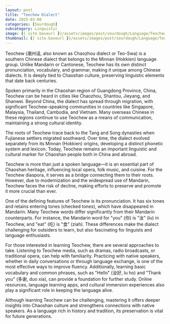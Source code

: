 ```yaml
---
layout: post
title: "Teochew Dialect"
date: 2025-03-08
categories: [Sourdough]
subcategory: Linguistic
image: {{ site.baseurl }}/assets/images/post/sourdough/Language/TeochewDialect.png
thumbnail: {{ site.baseurl }}/assets/images/post/sourdough/Language/TeochewDialect.png
---
```


Teochew (潮州话, also known as Chaozhou dialect or Teo-Swa) is a southern Chinese dialect that belongs to the Minnan (Hokkien) language group. Unlike Mandarin or Cantonese, Teochew has its own distinct pronunciation, vocabulary, and grammar, making it unique among Chinese dialects. It is deeply tied to Chaoshan culture, preserving linguistic elements that date back centuries.

Spoken primarily in the Chaoshan region of Guangdong Province, China, Teochew can be heard in cities like Chaozhou, Shantou, Jieyang, and Shanwei. Beyond China, the dialect has spread through migration, with significant Teochew-speaking communities in countries like Singapore, Malaysia, Thailand, Cambodia, and Vietnam. Many overseas Chinese in these regions continue to use Teochew as a means of communication, maintaining a strong cultural identity.

The roots of Teochew trace back to the Tang and Song dynasties when Fujianese settlers migrated southward. Over time, the dialect evolved separately from its Minnan (Hokkien) origins, developing a distinct phonetic system and lexicon. Today, Teochew remains an important linguistic and cultural marker for Chaoshan people both in China and abroad.

Teochew is more than just a spoken language—it is an essential part of Chaoshan heritage, influencing local opera, folk music, and cuisine. For the Teochew diaspora, it serves as a bridge connecting them to their roots. However, due to modernization and the widespread use of Mandarin, Teochew faces the risk of decline, making efforts to preserve and promote it more crucial than ever.

One of the defining features of Teochew is its pronunciation. It has six tones and retains entering tones (checked tones), which have disappeared in Mandarin. Many Teochew words differ significantly from their Mandarin counterparts. For instance, the Mandarin word for "you" (你) is "汝" (lu) in Teochew, and "eat" (吃) is "食" (ziah). These differences make the dialect challenging for outsiders to learn, but also fascinating for linguists and language enthusiasts.

For those interested in learning Teochew, there are several approaches to take. Listening to Teochew media, such as dramas, radio broadcasts, or traditional opera, can help with familiarity. Practicing with native speakers, whether in daily conversations or through language exchange, is one of the most effective ways to improve fluency. Additionally, learning basic vocabulary and common phrases, such as "Hello" (汝好, lu ho) and "Thank you" (多谢, duo xia), can provide a foundation for further study. Online resources, language learning apps, and cultural immersion experiences also play a significant role in keeping the language alive.

Although learning Teochew can be challenging, mastering it offers deeper insights into Chaoshan culture and strengthens connections with native speakers. As a language rich in history and tradition, its preservation is vital for future generations.
